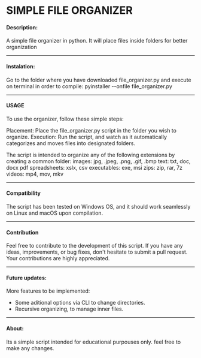 # SIMPLE FILE ORGANIZER

#### Description:
A simple file organizer in python. It will place files inside folders for better organization

_____________________________________________________

#### Instalation:
Go to the folder where you have downloaded file_organizer.py and execute on terminal in order to compile:
pyinstaller --onfile file_organizer.py

_____________________________________________________

#### USAGE
To use the organizer, follow these simple steps:

Placement: Place the file_organizer.py script in the folder you wish to organize.
Execution: Run the script, and watch as it automatically categorizes and moves files into designated folders.

The script is intended to organize any of the following extensions by creating a common folder:
images: jpg, .jpeg, .png, .gif, .bmp
text: txt, doc, docx pdf
spreadsheets: xslx, csv
executables: exe, msi
zips: zip, rar, 7z
videos: mp4, mov, mkv

_____________________________________________________

#### Compatibility
The script has been tested on Windows OS, and it should work seamlessly on Linux and macOS upon compilation.

_____________________________________________________

#### Contribution

Feel free to contribute to the development of this script. If you have any ideas, improvements, or bug fixes, don't hesitate to submit a pull request.
Your contributions are highly appreciated.

_____________________________________________________

#### Future updates:
More features to be implemented:
- Some aditional options via CLI to change directories.
- Recursive organizing, to manage inner files.

  

_____________________________________________________

#### About:
Its a simple script intended for educational purpouses only. feel free to make any changes.
